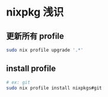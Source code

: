 # nixpkg 浅识

## 更新所有 profile

```sh
sudo nix profile upgrade '.*'
```

## install profile

```sh
# ex: git
sudo nix profile install nixpkgs#git
```
